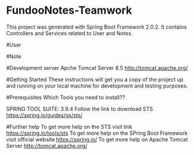 # FundooNotes-Teamwork
This project was generated with Spring Boot Framework 2.0.2.
It contains Controllers and Services related to User and Notes.

#User

#Note

#Development server
Apche Tomcat Server 8.5
http://tomcat.apache.org/

#Getting Started
These instructions will get you a copy of the project up and running on your local machine for development and testing purposes.

#Prerequisites
Which Tools you need to install?? 

SPRING TOOL SUITE: 3.9.4
Follow the link to download STS
https://spring.io/guides/gs/sts/

#Further help
To get more help on the STS visit link https://spring.io/tools/sts
To get more help on the SPring Boot Framework visit official website https://spring.io/
To get more help on Apache Tomcat Server http://tomcat.apache.org/

